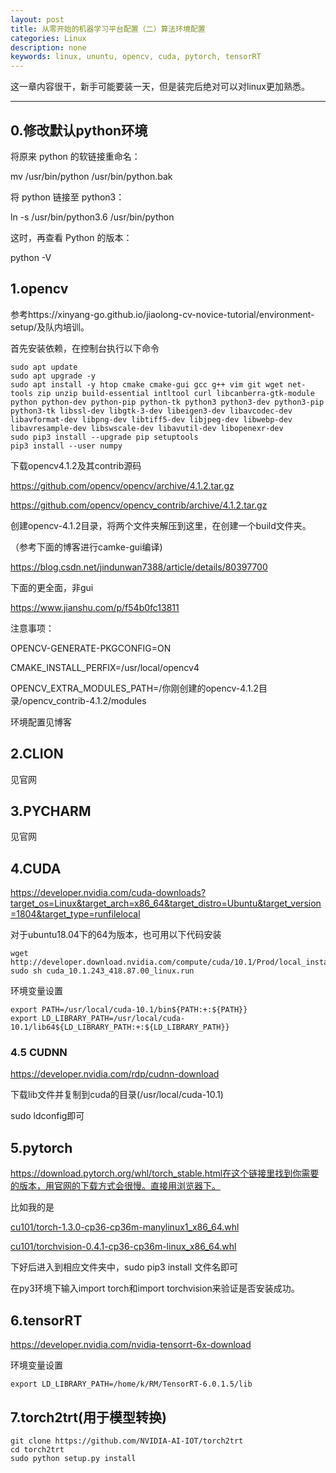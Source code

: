 ```yaml
---
layout: post
title: 从零开始的机器学习平台配置（二）算法环境配置
categories: Linux
description: none
keywords: linux, ununtu, opencv, cuda, pytorch, tensorRT
---
```


这一章内容很干，新手可能要装一天，但是装完后绝对可以对linux更加熟悉。

------



## 0.修改默认python环境

将原来 python 的软链接重命名：

mv /usr/bin/python /usr/bin/python.bak

将 python 链接至 python3：

ln -s /usr/bin/python3.6 /usr/bin/python

这时，再查看 Python 的版本：

python -V



## 1.opencv

参考https://xinyang-go.github.io/jiaolong-cv-novice-tutorial/environment-setup/及队内培训。

首先安装依赖，在控制台执行以下命令

```Shell
sudo apt update
sudo apt upgrade -y
sudo apt install -y htop cmake cmake-gui gcc g++ vim git wget net-tools zip unzip build-essential intltool curl libcanberra-gtk-module python python-dev python-pip python-tk python3 python3-dev python3-pip python3-tk libssl-dev libgtk-3-dev libeigen3-dev libavcodec-dev libavformat-dev libpng-dev libtiff5-dev libjpeg-dev libwebp-dev libavresample-dev libswscale-dev libavutil-dev libopenexr-dev
sudo pip3 install --upgrade pip setuptools
pip3 install --user numpy
```

下载opencv4.1.2及其contrib源码

https://github.com/opencv/opencv/archive/4.1.2.tar.gz

https://github.com/opencv/opencv_contrib/archive/4.1.2.tar.gz

创建opencv-4.1.2目录，将两个文件夹解压到这里，在创建一个build文件夹。

（参考下面的博客进行camke-gui编译)

https://blog.csdn.net/jindunwan7388/article/details/80397700

下面的更全面，非gui

https://www.jianshu.com/p/f54b0fc13811

注意事项：

OPENCV-GENERATE-PKGCONFIG=ON

CMAKE_INSTALL_PERFIX=/usr/local/opencv4

OPENCV_EXTRA_MODULES_PATH=/你刚创建的opencv-4.1.2目录/opencv_contrib-4.1.2/modules

环境配置见博客



## 2.CLION

见官网

## 3.PYCHARM

见官网



## 4.CUDA

https://developer.nvidia.com/cuda-downloads?target_os=Linux&target_arch=x86_64&target_distro=Ubuntu&target_version=1804&target_type=runfilelocal

对于ubuntu18.04下的64为版本，也可用以下代码安装

```Shell
wget http://developer.download.nvidia.com/compute/cuda/10.1/Prod/local_installers/cuda_10.1.243_418.87.00_linux.run
sudo sh cuda_10.1.243_418.87.00_linux.run
```

环境变量设置

```Shell
export PATH=/usr/local/cuda-10.1/bin${PATH:+:${PATH}}
export LD_LIBRARY_PATH=/usr/local/cuda-10.1/lib64${LD_LIBRARY_PATH:+:${LD_LIBRARY_PATH}}
```

### 4.5 CUDNN

https://developer.nvidia.com/rdp/cudnn-download

下载lib文件并复制到cuda的目录(/usr/local/cuda-10.1)

sudo ldconfig即可

## 5.pytorch

https://download.pytorch.org/whl/torch_stable.html在这个链接里找到你需要的版本，用官网的下载方式会很慢。直接用浏览器下。

比如我的是

[cu101/torch-1.3.0-cp36-cp36m-manylinux1_x86_64.whl](https://download.pytorch.org/whl/cu101/torch-1.3.0-cp36-cp36m-manylinux1_x86_64.whl)

[cu101/torchvision-0.4.1-cp36-cp36m-linux_x86_64.whl](https://download.pytorch.org/whl/cu101/torchvision-0.4.1-cp36-cp36m-linux_x86_64.whl)

下好后进入到相应文件夹中，sudo pip3 install 文件名即可

在py3环境下输入import torch和import torchvision来验证是否安装成功。



## 6.tensorRT

https://developer.nvidia.com/nvidia-tensorrt-6x-download

环境变量设置

```Shell
export LD_LIBRARY_PATH=/home/k/RM/TensorRT-6.0.1.5/lib
```



## 7.torch2trt(用于模型转换)

```Shell
git clone https://github.com/NVIDIA-AI-IOT/torch2trt
cd torch2trt
sudo python setup.py install
```

